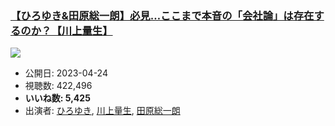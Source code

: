 ### [【ひろゆき&田原総一朗】必見…ここまで本音の「会社論」は存在するのか？【川上量生】](https://www.youtube.com/watch?v=riRhaBHfrZI)
[![](https://img.youtube.com/vi/riRhaBHfrZI/sddefault.jpg)](https://www.youtube.com/watch?v=riRhaBHfrZI)
-   公開日: 2023-04-24
-   視聴数: 422,496
-   **いいね数: 5,425**
-   出演者: [ひろゆき](/rehacq_fan/people/ひろゆき "wikilink"), [川上量生](/rehacq_fan/people/川上量生 "wikilink"), [田原総一朗](/rehacq_fan/people/田原総一朗 "wikilink")

